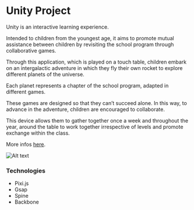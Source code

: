 Unity Project
===================


Unity is an interactive learning experience.

Intended to children from the youngest age, it aims to promote mutual assistance between children by revisiting the school program through collaborative games.

Through this application, which is played on a touch table, children embark on an intergalactic adventure in which they fly their own rocket to explore different planets of the universe.

Each planet represents a chapter of the school program, adapted in different games.

These games are designed so that they can’t succeed alone. In this way, to advance in the adventure, children are encouraged to collaborate.

This device allows them to gather together once a week and throughout the year, around the table to work together irrespective of levels and promote exchange within the class.


More infos [here](http://timhawk.com/portfolio/unity-interactive-table-adventure/).

![Alt text](http://jojo.ninja/share/unity.jpg "unity")



### Technologies

* Pixi.js
* Gsap
* Spine
* Backbone


